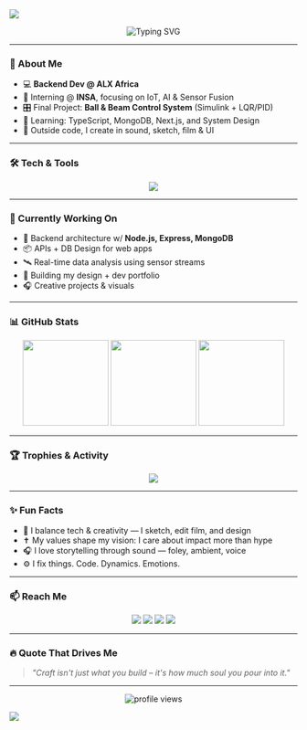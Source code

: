 <!-- README.md -->

<img src="https://capsule-render.vercel.app/api?type=waving&height=200&text=Hey!%20I'm%20Beni%20👋&fontAlign=40&fontColor=ffffff&color=gradient&customColorList=0:0f2027,1:203a43,2:2c5364" />

<p align="center">
  <img src="https://readme-typing-svg.demolab.com?font=Fira+Code&weight=500&size=24&pause=1000&center=true&vCenter=true&multiline=true&width=600&height=80&lines=Engineer+%7C+Creative+Technologist+%7C+Backend+Dev+in+Training;Growing+Relentlessly+%F0%9F%9A%80" alt="Typing SVG" />
</p>

---

### 👤 About Me
- 💻 **Backend Dev @ ALX Africa**
- 🔬 Interning @ **INSA**, focusing on IoT, AI & Sensor Fusion
- 🎛 Final Project: **Ball & Beam Control System** (Simulink + LQR/PID)
- 🧠 Learning: TypeScript, MongoDB, Next.js, and System Design
- 🎨 Outside code, I create in sound, sketch, film & UI

---

### 🛠️ Tech & Tools

<p align="center">
  <img src="https://skillicons.dev/icons?i=py,ts,js,react,nextjs,nodejs,mongodb,postgresql,html,css,tailwind,figma,matlab,git,vscode&perline=8" />
</p>

---

### 🧠 Currently Working On

- 🔧 Backend architecture w/ **Node.js, Express, MongoDB**
- 📦 APIs + DB Design for web apps
- 🛰️ Real-time data analysis using sensor streams
- 🎨 Building my design + dev portfolio
- 🎧 Creative projects & visuals

---

### 📊 GitHub Stats

<div align="center">
  <img src="https://github-readme-stats.vercel.app/api?username=vbeni&show_icons=true&theme=tokyonight&hide_border=true&count_private=true" height="150" />
  <img src="https://github-readme-streak-stats.herokuapp.com/?user=vbeni&theme=tokyonight&hide_border=true" height="150" />
  <img src="https://github-readme-stats.vercel.app/api/top-langs/?username=vbeni&theme=tokyonight&layout=compact&hide_border=true" height="150"/>
</div>

---

### 🏆 Trophies & Activity

<p align="center">
  <img src="https://github-profile-trophy.vercel.app/?username=vbeni&theme=gruvbox&no-bg=true&margin-w=10" />
</p>

---

### ✨ Fun Facts

- 🌌 I balance tech & creativity — I sketch, edit film, and design
- ✝️ My values shape my vision: I care about impact more than hype
- 🎧 I love storytelling through sound — foley, ambient, voice
- ⚙️ I fix things. Code. Dynamics. Emotions.

---

### 📫 Reach Me

<p align="center">
  <a href="mailto:your.email@example.com"><img src="https://img.shields.io/badge/-Email-D14836?style=flat&logo=gmail&logoColor=white"/></a>
  <a href="https://www.linkedin.com/in/YOUR_LINK/" target="_blank"><img src="https://img.shields.io/badge/-LinkedIn-blue?style=flat&logo=linkedin"/></a>
  <a href="https://twitter.com/YOUR_HANDLE" target="_blank"><img src="https://img.shields.io/badge/-Twitter-black?style=flat&logo=twitter"/></a>
  <a href="https://your-portfolio.com" target="_blank"><img src="https://img.shields.io/badge/-Portfolio-darkred?style=flat&logo=firefox-browser"/></a>
</p>

---

### 🔥 Quote That Drives Me

> *"Craft isn't just what you build – it's how much soul you pour into it."*

---

<p align="center">
  <img src="https://komarev.com/ghpvc/?username=vbeni&label=Profile+Visits&color=0e75b6&style=flat" alt="profile views" />
</p>

<img src="https://capsule-render.vercel.app/api?type=waving&height=120&section=footer&color=gradient&customColorList=0:0f2027,1:203a43,2:2c5364" />

